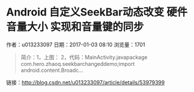 # Android 自定义SeekBar动态改变  硬件音量大小  实现和音量键的同步
作者：u013233097
日期：2017-01-03 08:10
浏览量：1701
> 简介：1，上图： 
2，代码：MainActivity.javapackage com.hero.zhaoq.seekbarchangeddemo;import android.content.Broadc...

 链接：http://blog.csdn.net/u013233097/article/details/53979399
